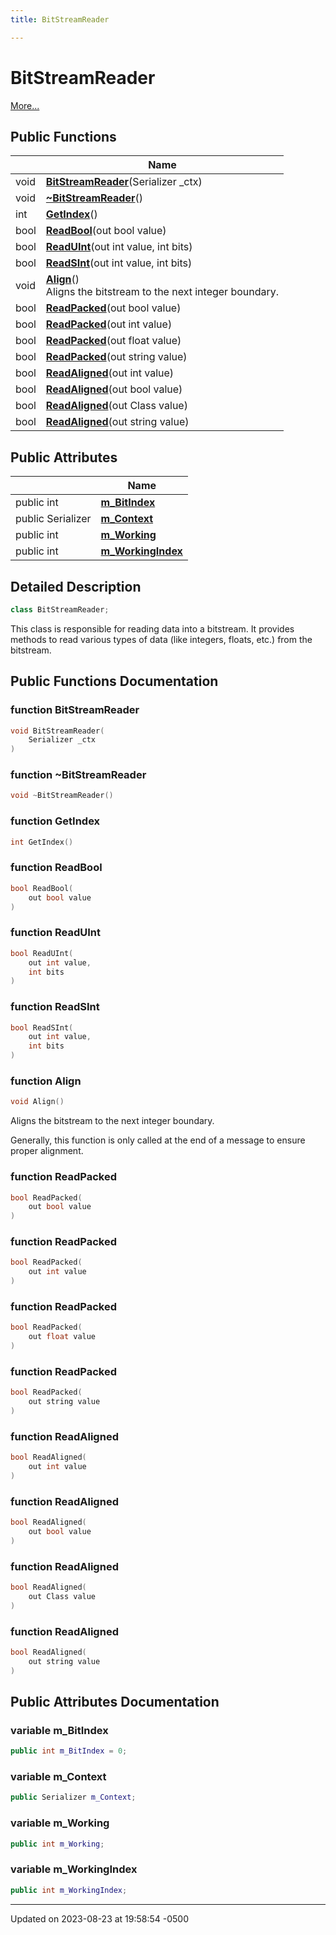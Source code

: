 ```yaml
---
title: BitStreamReader

---
```


# BitStreamReader



 [More...](#detailed-description)

## Public Functions

|                | Name           |
| -------------- | -------------- |
| void | **[BitStreamReader](Classes/class_bit_stream_reader.md#function-bitstreamreader)**(Serializer _ctx) |
| void | **[~BitStreamReader](Classes/class_bit_stream_reader.md#function-~bitstreamreader)**() |
| int | **[GetIndex](Classes/class_bit_stream_reader.md#function-getindex)**() |
| bool | **[ReadBool](Classes/class_bit_stream_reader.md#function-readbool)**(out bool value) |
| bool | **[ReadUInt](Classes/class_bit_stream_reader.md#function-readuint)**(out int value, int bits) |
| bool | **[ReadSInt](Classes/class_bit_stream_reader.md#function-readsint)**(out int value, int bits) |
| void | **[Align](Classes/class_bit_stream_reader.md#function-align)**()<br>Aligns the bitstream to the next integer boundary.  |
| bool | **[ReadPacked](Classes/class_bit_stream_reader.md#function-readpacked)**(out bool value) |
| bool | **[ReadPacked](Classes/class_bit_stream_reader.md#function-readpacked)**(out int value) |
| bool | **[ReadPacked](Classes/class_bit_stream_reader.md#function-readpacked)**(out float value) |
| bool | **[ReadPacked](Classes/class_bit_stream_reader.md#function-readpacked)**(out string value) |
| bool | **[ReadAligned](Classes/class_bit_stream_reader.md#function-readaligned)**(out int value) |
| bool | **[ReadAligned](Classes/class_bit_stream_reader.md#function-readaligned)**(out bool value) |
| bool | **[ReadAligned](Classes/class_bit_stream_reader.md#function-readaligned)**(out Class value) |
| bool | **[ReadAligned](Classes/class_bit_stream_reader.md#function-readaligned)**(out string value) |

## Public Attributes

|                | Name           |
| -------------- | -------------- |
| public int | **[m_BitIndex](Classes/class_bit_stream_reader.md#variable-m-bitindex)**  |
| public Serializer | **[m_Context](Classes/class_bit_stream_reader.md#variable-m-context)**  |
| public int | **[m_Working](Classes/class_bit_stream_reader.md#variable-m-working)**  |
| public int | **[m_WorkingIndex](Classes/class_bit_stream_reader.md#variable-m-workingindex)**  |

## Detailed Description

```cpp
class BitStreamReader;
```


This class is responsible for reading data into a bitstream. It provides methods to read various types of data (like integers, floats, etc.) from the bitstream. 

## Public Functions Documentation

### function BitStreamReader

```cpp
void BitStreamReader(
    Serializer _ctx
)
```


### function ~BitStreamReader

```cpp
void ~BitStreamReader()
```


### function GetIndex

```cpp
int GetIndex()
```


### function ReadBool

```cpp
bool ReadBool(
    out bool value
)
```


### function ReadUInt

```cpp
bool ReadUInt(
    out int value,
    int bits
)
```


### function ReadSInt

```cpp
bool ReadSInt(
    out int value,
    int bits
)
```


### function Align

```cpp
void Align()
```

Aligns the bitstream to the next integer boundary. 

Generally, this function is only called at the end of a message to ensure proper alignment. 


### function ReadPacked

```cpp
bool ReadPacked(
    out bool value
)
```


### function ReadPacked

```cpp
bool ReadPacked(
    out int value
)
```


### function ReadPacked

```cpp
bool ReadPacked(
    out float value
)
```


### function ReadPacked

```cpp
bool ReadPacked(
    out string value
)
```


### function ReadAligned

```cpp
bool ReadAligned(
    out int value
)
```


### function ReadAligned

```cpp
bool ReadAligned(
    out bool value
)
```


### function ReadAligned

```cpp
bool ReadAligned(
    out Class value
)
```


### function ReadAligned

```cpp
bool ReadAligned(
    out string value
)
```


## Public Attributes Documentation

### variable m_BitIndex

```cpp
public int m_BitIndex = 0;
```


### variable m_Context

```cpp
public Serializer m_Context;
```


### variable m_Working

```cpp
public int m_Working;
```


### variable m_WorkingIndex

```cpp
public int m_WorkingIndex;
```


-------------------------------

Updated on 2023-08-23 at 19:58:54 -0500